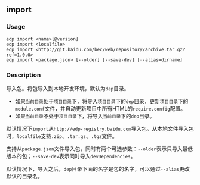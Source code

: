 import
---------

### Usage

    edp import <name>[@version]
    edp import <localfile>
    edp import <http://git.baidu.com/bec/web/repository/archive.tar.gz?ref=1.0.0>
    edp import <package.json> [--older] [--save-dev] [--alias=dirname]


### Description

导入包。将包导入到本地开发环境，默认为`dep`目录。

+ 如果`当前目录`处于`项目目录`下，将导入`项目目录`下的`dep`目录，更新`项目目录`下的`module.conf`文件，并自动更新项目中所有HTML的`require.config`配置。
+ 如果`当前目录`不处于`项目目录`下，将导入`当前目录`下的`dep`目录。

默认情况下`import`从`http://edp-registry.baidu.com`导入包。从本地文件导入包时，`localfile`支持`.zip`、`.tar.gz`、`.tgz`文件。

支持从`package.json`文件导入包，同时有两个可选参数：`--older`表示只导入最低版本的包；`--save-dev`表示同时导入`devDependencies`。

默认情况下，导入之后，`dep`目录下面的名字是包的名字，可以通过`--alias`更改默认的目录名。

